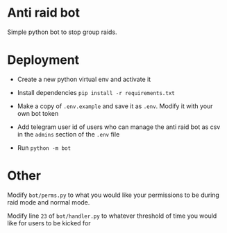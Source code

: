 # Anti raid bot

Simple python bot to stop group raids.

# Deployment

* Create a new python virtual env and activate it

* Install dependencies  `pip install -r requirements.txt`

* Make a copy of `.env.example` and save it as `.env`. Modify it with your own bot token

* Add telegram user id of users who can manage the anti raid bot as csv in the `admins` section of the `.env` file

* Run `python -m bot`

# Other

Modify `bot/perms.py` to what you would like your permissions to be during raid mode and normal mode.

Modify line `23` of `bot/handler.py` to whatever threshold of time you would like for users to be kicked for
